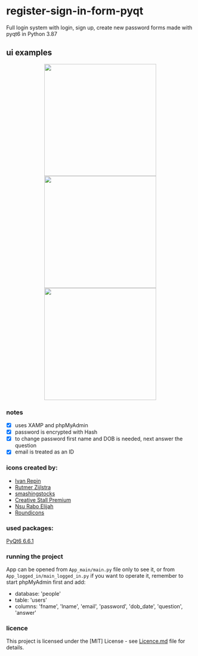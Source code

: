 # register-sign-in-form-pyqt
Full login system with login, sign up, create new password forms made with 
pyqt6 in Python 3.87

## ui examples
<p align="middle">
  <img src="" width="300"/>
  <img src="" width="300"/>
  <img src="" width="300"/>
</p>

### notes
- [x] uses XAMP and phpMyAdmin
- [x] password is encrypted with Hash
- [x] to change password first name and DOB is needed, next answer the question
- [x] email is treated as an ID

### icons created by:
- [Ivan Repin](https://www.flaticon.com/authors/ivan-repin)
- [Rutmer Zijlstra](https://www.flaticon.com/authors/rutmer-zijlstra)
- [smashingstocks](https://www.flaticon.com/authors/smashingstocks)
- [Creative Stall Premium](https://www.flaticon.com/authors/creative-stall-premium)
- [Nsu Rabo Elijah](https://www.flaticon.com/authors/nsu-rabo-elijah)
- [Roundicons](https://www.flaticon.com/authors/roundicons)

### used packages:
[PyQt6 6.6.1](https://www.riverbankcomputing.com/software/pyqt/)


### running the project
App can be opened from `App_main/main.py` file only to see it,
or from `App_logged_in/main_logged_in.py` if you want to operate it, remember
to start phpMyAdmin first and add:
- database: 'people'
- table: 'users'
- columns: 'fname', 'lname', 'email', 'password', 'dob_date', 'question', 'answer'


### licence
This project is licensed under the [MIT] License - see [Licence.md](LICENSE) file for details.